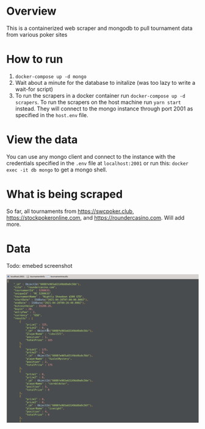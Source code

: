 # Overview
This is a containerized web scraper and mongodb to pull tournament data from various poker sites


# How to run
1. `docker-compose up -d mongo`
2. Wait about a minute for the database to initalize (was too lazy to write a wait-for script)
3. To run the scrapers in a docker container run `docker-compose up -d scrapers`.  To run the scrapers on the host machine run `yarn start` instead.  They will connect to the mongo instance through port 2001 as specified in the `host.env` file.


# View the data
You can use any mongo client and connect to the instance with the credentials specified in the `.env` file at `localhost:2001` or run this: `docker exec -it db mongo` to get a mongo shell.

# What is being scraped
So far, all tournaments from https://swcpoker.club, https://stockpokeronline.com, and https://roundercasino.com.  Will add more.

# Data 

Todo: emebed screenshot

![Screenshot of database](https://github.com/dchrostowski/poker_tournament_scraper/blob/master/data.png?raw=true)


